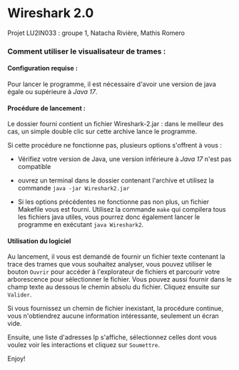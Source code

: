 # Wireshark 2.0

Projet LU2IN033  : groupe 1, Natacha Rivière, Mathis Romero

### Comment utiliser le visualisateur de trames :

#### Configuration requise :

Pour lancer le programme, il est nécessaire d'avoir une version de java égale ou supérieure à _*Java 17*_. 

#### Procédure de lancement :

Le dossier fourni contient un fichier Wireshark-2.jar : dans le meilleur des cas, un simple double clic sur cette archive lance le programme. 

Si cette procédure ne fonctionne pas, plusieurs options s'offrent à vous : 

- Vérifiez votre version de Java, une version inférieure à _Java 17_ n'est pas compatible

- ouvrez un terminal dans le dossier contenant l'archive et utilisez la commande ``java -jar Wireshark2.jar``
- Si les options précédentes ne fonctionne pas non plus, un fichier Makefile vous est fourni. Utilisez la commande ```make``` qui compilera tous les fichiers java utiles, vous pourrez donc également lancer le programme en exécutant ``java Wireshark2``.

#### Utilisation du logiciel

Au lancement, il vous est demandé de fournir un fichier texte contenant la trace des trames que vous souhaitez analyser, vous pouvez utiliser le bouton `Ouvrir` pour accéder à l'explorateur de fichiers et parcourir votre arborescence pour sélectionner le fichier. Vous pouvez aussi fournir dans le champ texte au dessous le chemin absolu du fichier. Cliquez ensuite sur ``Valider``. 

Si vous fournissez un chemin de fichier inexistant, la procédure continue, vous n'obtiendrez aucune information intéressante, seulement un écran vide. 

Ensuite, une liste d'adresses Ip s'affiche, sélectionnez celles dont vous voulez voir les interactions et cliquez sur ``Soumettre``. 

Enjoy!
